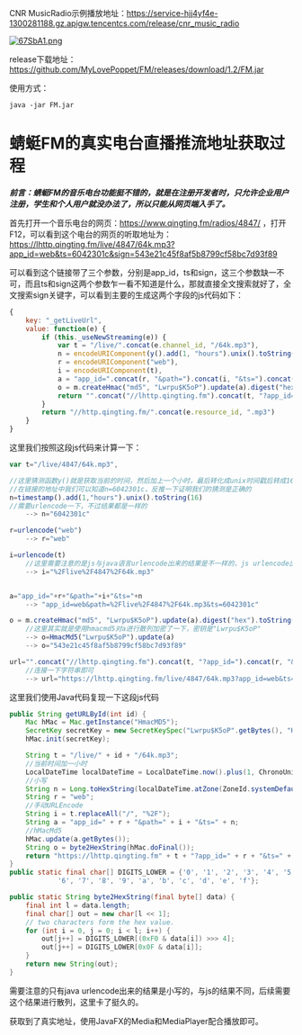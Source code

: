 CNR MusicRadio示例播放地址：https://service-hjj4yf4e-1300281188.gz.apigw.tencentcs.com/release/cnr_music_radio


[![67SbA1.png](https://z3.ax1x.com/2021/03/23/67SbA1.png)](https://imgtu.com/i/67SbA1)

release下载地址：https://github.com/MyLovePoppet/FM/releases/download/1.2/FM.jar

使用方式：
```shell script
java -jar FM.jar
```

# 蜻蜓FM的真实电台直播推流地址获取过程
***前言：蜻蜓FM的音乐电台功能挺不错的，就是在注册开发者时，只允许企业用户注册，学生和个人用户就没办法了，所以只能从网页端入手了。***


首先打开一个音乐电台的网页：https://www.qingting.fm/radios/4847/ ，打开F12，可以看到这个电台的网页的听取地址为：https://lhttp.qingting.fm/live/4847/64k.mp3?app_id=web&ts=6042301c&sign=543e21c45f8af5b8799cf58bc7d93f89

可以看到这个链接带了三个参数，分别是app_id，ts和sign，这三个参数缺一不可，而且ts和sign这两个参数乍一看不知道是什么，那就直接全文搜索就好了，全文搜索sign关键字，可以看到主要的生成这两个字段的js代码如下：
```javascript
{
	key: "_getLiveUrl",
	value: function(e) {
		if (this._useNewStreaming(e)) {
			var t = "/live/".concat(e.channel_id, "/64k.mp3"),
			n = encodeURIComponent(y().add(1, "hours").unix().toString(16)),
			r = encodeURIComponent("web"),
			i = encodeURIComponent(t),
			a = "app_id=".concat(r, "&path=").concat(i, "&ts=").concat(n),
			o = m.createHmac("md5", "Lwrpu$K5oP").update(a).digest("hex").toString();
			return "".concat("//lhttp.qingting.fm").concat(t, "?app_id=").concat(r, "&ts=").concat(n, "&sign=").concat(encodeURIComponent(o))
		}
		return "//http.qingting.fm/".concat(e.resource_id, ".mp3")
	}
}
```
这里我们按照这段js代码来计算一下：
```javascript
var t="/live/4847/64k.mp3",

//这里猜测函数y()就是获取当前的时间，然后加上一个小时，最后转化成unix时间戳后转成16进制
//在链接的地址中我们可以知道n=6042301c，反推一下证明我们的猜测是正确的
n=timestamp().add(1,"hours").unix().toString(16)
//需要urlencode一下，不过结果都是一样的
    --> n="6042301c"

r=urlencode("web")
    --> r="web"

i=urlencode(t)
    //这里需要注意的是js与java语言urlencode出来的结果是不一样的，js urlencode出来的是大写的控制符，java出来的是小写的
    --> i="%2Flive%2F4847%2F64k.mp3"


a="app_id="+r+"&path="+i+"&ts="+n
    --> "app_id=web&path=%2Flive%2F4847%2F64k.mp3&ts=6042301c"

o = m.createHmac("md5", "Lwrpu$K5oP").update(a).digest("hex").toString();
    //这里其实就是使用hmacmd5对a进行散列加密了一下，密钥是"Lwrpu$K5oP"
    --> o=HmacMd5("Lwrpu$K5oP").update(a)
    --> o="543e21c45f8af5b8799cf58bc7d93f89"

url="".concat("//lhttp.qingting.fm").concat(t, "?app_id=").concat(r, "&ts=").concat(n, "&sign=").concat(encodeURIComponent(o))
    //连接一下字符串即可
    --> url="https://lhttp.qingting.fm/live/4847/64k.mp3?app_id=web&ts=6042301c&sign=543e21c45f8af5b8799cf58bc7d93f89"
```
这里我们使用Java代码复现一下这段js代码
```java
public String getURLById(int id) {
    Mac hMac = Mac.getInstance("HmacMD5");
    SecretKey secretKey = new SecretKeySpec("Lwrpu$K5oP".getBytes(), "HmacMD5");
    hMac.init(secretKey);

    String t = "/live/" + id + "/64k.mp3";
    //当前时间加一小时
    LocalDateTime localDateTime = LocalDateTime.now().plus(1, ChronoUnit.HOURS);
    //小写
    String n = Long.toHexString(localDateTime.atZone(ZoneId.systemDefault()).toEpochSecond()).toLowerCase();
    String r = "web";
    //手动URLEncode
    String i = t.replaceAll("/", "%2F");
    String a = "app_id=" + r + "&path=" + i + "&ts=" + n;
    //hMacMd5
    hMac.update(a.getBytes());
    String o = byte2HexString(hMac.doFinal());
    return "https://lhttp.qingting.fm" + t + "?app_id=" + r + "&ts=" + n + "&sign=" + o;
}
public static final char[] DIGITS_LOWER = {'0', '1', '2', '3', '4', '5',
            '6', '7', '8', '9', 'a', 'b', 'c', 'd', 'e', 'f'};

public static String byte2HexString(final byte[] data) {
    final int l = data.length;
    final char[] out = new char[l << 1];
    // two characters form the hex value.
    for (int i = 0, j = 0; i < l; i++) {
        out[j++] = DIGITS_LOWER[(0xF0 & data[i]) >>> 4];
        out[j++] = DIGITS_LOWER[0x0F & data[i]];
    }
    return new String(out);
}
```
需要注意的只有java urlencode出来的结果是小写的，与js的结果不同，后续需要这个结果进行散列，这里卡了挺久的。

获取到了真实地址，使用JavaFX的Media和MediaPlayer配合播放即可。